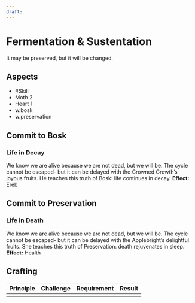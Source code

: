 ```yaml
---
draft:
---
```

# Fermentation & Sustentation
It may be preserved, but it will be changed.
## Aspects
- #Skill
- Moth 2
- Heart 1
- w.bosk
- w.preservation
## Commit to Bosk
### Life in Decay
We know we are alive because we are not dead, but we will be. The cycle cannot be escaped- but it can be delayed with the Crowned Growth’s joyous fruits. He teaches this truth of Bosk: life continues in decay.
**Effect:** Ereb
## Commit to Preservation
### Life in Death
We know we are alive because we are not dead, but we will be. The cycle cannot be escaped- but it can be delayed with the Applebright’s delightful fruits. She teaches this truth of Preservation: death rejuvenates in sleep.
**Effect:** Health

## Crafting
| Principle | Challenge | Requirement | Result |
| --------- | --------- | ----------- | ------ |
|           |           |             |        |
